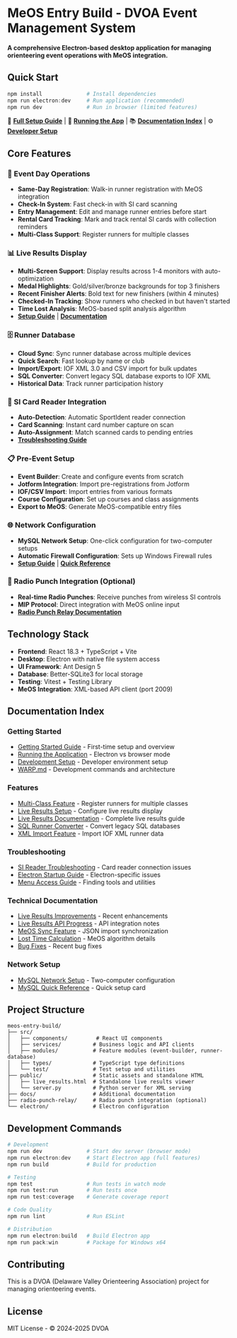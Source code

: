 # MeOS Entry Build - DVOA Event Management System

**A comprehensive Electron-based desktop application for managing orienteering event operations with MeOS integration.**

## Quick Start

```powershell
npm install              # Install dependencies
npm run electron:dev     # Run application (recommended)
npm run dev              # Run in browser (limited features)
```

📖 **[Full Setup Guide](GETTING_STARTED.md)** | 🚀 **[Running the App](RUNNING_THE_APP.md)** | 📚 **[Documentation Index](DOCS_INDEX.md)** | ⚙️ **[Developer Setup](DEV_SETUP_COMPLETE.md)**

## Core Features

### 🏃 Event Day Operations
- **Same-Day Registration**: Walk-in runner registration with MeOS integration
- **Check-In System**: Fast check-in with SI card scanning
- **Entry Management**: Edit and manage runner entries before start
- **Rental Card Tracking**: Mark and track rental SI cards with collection reminders
- **Multi-Class Support**: Register runners for multiple classes

### 📊 Live Results Display  
- **Multi-Screen Support**: Display results across 1-4 monitors with auto-optimization
- **Medal Highlights**: Gold/silver/bronze backgrounds for top 3 finishers
- **Recent Finisher Alerts**: Bold text for new finishers (within 4 minutes)
- **Checked-In Tracking**: Show runners who checked in but haven't started
- **Time Lost Analysis**: MeOS-based split analysis algorithm
- **[Setup Guide](LIVE_RESULTS_SETUP.md)** | **[Documentation](LIVE_RESULTS_README.md)**

### 🗄️ Runner Database
- **Cloud Sync**: Sync runner database across multiple devices
- **Quick Search**: Fast lookup by name or club
- **Import/Export**: IOF XML 3.0 and CSV import for bulk updates
- **SQL Converter**: Convert legacy SQL database exports to IOF XML
- **Historical Data**: Track runner participation history

### 🎯 SI Card Reader Integration
- **Auto-Detection**: Automatic SportIdent reader connection
- **Card Scanning**: Instant card number capture on scan
- **Auto-Assignment**: Match scanned cards to pending entries
- **[Troubleshooting Guide](SI_READER_TROUBLESHOOTING.md)**

### 📋 Pre-Event Setup
- **Event Builder**: Create and configure events from scratch
- **Jotform Integration**: Import pre-registrations from Jotform
- **IOF/CSV Import**: Import entries from various formats
- **Course Configuration**: Set up courses and class assignments
- **Export to MeOS**: Generate MeOS-compatible entry files

### 🌐 Network Configuration
- **MySQL Network Setup**: One-click configuration for two-computer setups
- **Automatic Firewall Configuration**: Sets up Windows Firewall rules
- **[Setup Guide](docs/MYSQL_NETWORK_SETUP.md)** | **[Quick Reference](docs/MYSQL_QUICK_REFERENCE.md)**

### 📡 Radio Punch Integration (Optional)
- **Real-time Radio Punches**: Receive punches from wireless SI controls
- **MIP Protocol**: Direct integration with MeOS online input
- **[Radio Punch Relay Documentation](radio-punch-relay/README.md)**

## Technology Stack

- **Frontend**: React 18.3 + TypeScript + Vite
- **Desktop**: Electron with native file system access
- **UI Framework**: Ant Design 5
- **Database**: Better-SQLite3 for local storage
- **Testing**: Vitest + Testing Library
- **MeOS Integration**: XML-based API client (port 2009)

## Documentation Index

### Getting Started
- [Getting Started Guide](GETTING_STARTED.md) - First-time setup and overview
- [Running the Application](RUNNING_THE_APP.md) - Electron vs browser mode
- [Development Setup](DEV_SETUP_COMPLETE.md) - Developer environment setup
- [WARP.md](WARP.md) - Development commands and architecture

### Features
- [Multi-Class Feature](MULTI_CLASS_FEATURE.md) - Register runners for multiple classes
- [Live Results Setup](LIVE_RESULTS_SETUP.md) - Configure live results display
- [Live Results Documentation](LIVE_RESULTS_README.md) - Complete live results guide
- [SQL Runner Converter](SQL_RUNNER_CONVERTER.md) - Convert legacy SQL databases
- [XML Import Feature](XML_IMPORT_FEATURE.md) - Import IOF XML runner data

### Troubleshooting
- [SI Reader Troubleshooting](SI_READER_TROUBLESHOOTING.md) - Card reader connection issues
- [Electron Startup Guide](ELECTRON_STARTUP_GUIDE.md) - Electron-specific issues
- [Menu Access Guide](MENU_ACCESS_GUIDE.md) - Finding tools and utilities

### Technical Documentation
- [Live Results Improvements](LIVE_RESULTS_IMPROVEMENTS.md) - Recent enhancements
- [Live Results API Progress](LIVE_RESULTS_API_PROGRESS.md) - API integration notes
- [MeOS Sync Feature](docs/MEOS_SYNC_FEATURE.md) - JSON import synchronization
- [Lost Time Calculation](docs/MEOS_LOST_TIME_CALCULATION.md) - MeOS algorithm details
- [Bug Fixes](docs/LOST_TIME_BUG_FIX.md) - Recent bug fixes

### Network Setup
- [MySQL Network Setup](docs/MYSQL_NETWORK_SETUP.md) - Two-computer configuration
- [MySQL Quick Reference](docs/MYSQL_QUICK_REFERENCE.md) - Quick setup card

## Project Structure

```
meos-entry-build/
├── src/
│   ├── components/         # React UI components
│   ├── services/          # Business logic and API clients
│   ├── modules/           # Feature modules (event-builder, runner-database)
│   ├── types/             # TypeScript type definitions
│   └── test/              # Test setup and utilities
├── public/                # Static assets and standalone HTML
│   ├── live_results.html  # Standalone live results viewer
│   └── server.py          # Python server for XML serving
├── docs/                  # Additional documentation
├── radio-punch-relay/     # Radio punch integration (optional)
└── electron/              # Electron configuration
```

## Development Commands

```powershell
# Development
npm run dev              # Start dev server (browser mode)
npm run electron:dev     # Start Electron app (full features)
npm run build            # Build for production

# Testing
npm test                 # Run tests in watch mode
npm run test:run         # Run tests once
npm run test:coverage    # Generate coverage report

# Code Quality
npm run lint             # Run ESLint

# Distribution
npm run electron:build   # Build Electron app
npm run pack:win         # Package for Windows x64
```

## Contributing

This is a DVOA (Delaware Valley Orienteering Association) project for managing orienteering events.

## License

MIT License - © 2024-2025 DVOA
